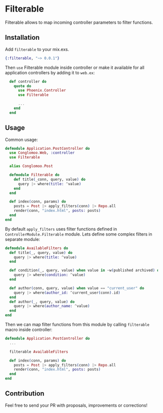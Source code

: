 # Filterable

Filterable allows to map incoming controller parameters to filter functions.

## Installation

Add `filterable` to your mix.exs.

```elixir
{:filterable, "~> 0.0.1"}
```

Then `use` Filterable module inside controller or make it available for all application controllers by adding it to `web.ex`:

```elixir
  def controller do
    quote do
      use Phoenix.Controller
      use Filterable

      ...
    end
  end
```

## Usage

Common usage:

```elixir
defmodule Application.PostController do
  use Conglomoo.Web, :controller
  use Filterable

  alias Conglomoo.Post

  defmodule Filterable do
    def title(_conn, query, value) do
      query |> where(title: ^value)
    end
  end

  def index(conn, params) do
    posts = Post |> apply_filters(conn) |> Repo.all
    render(conn, "index.html", posts: posts)
  end
end
```

By default `apply_filters` uses filter functions defined in `ControllerModule.Filterable` module.
Lets define some complex filters in separate module:

```elixir
defmodule AvailableFilters do
  def title(_, query, value) do
    query |> where(title: ^value)
  end

  def condition(_, query, value) when value in ~w(published archived) do
    query |> where(condition: ^value)
  end

  def author(conn, query, value) when value == "current_user" do
    query |> where(author_id: ^current_user(conn).id)
  end
  def author(_, query, value) do
    query |> where(author_name: ^value)
  end
end
```

Then we can map filter functions from this module by calling `filterable` macro inside controller:

```elixir
defmodule Application.PostController do
  ...

  filterable AvailableFilters

  def index(conn, params) do
    posts = Post |> apply_filters(conn) |> Repo.all
    render(conn, "index.html", posts: posts)
  end
end
```

## Contribution

Feel free to send your PR with proposals, improvements or corrections!
